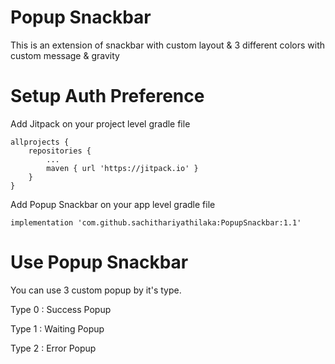 # Popup Snackbar

This is an extension of snackbar with custom layout &amp; 3 different colors with custom message &amp; gravity 

# Setup Auth Preference

Add Jitpack on your project level gradle file

```
allprojects {
	repositories {
		...
		maven { url 'https://jitpack.io' }
	}
}
```
  
Add Popup Snackbar on your app level gradle file

```implementation 'com.github.sachithariyathilaka:PopupSnackbar:1.1'```

# Use Popup Snackbar

You can use 3 custom popup by it's type.

Type 0 : Success Popup

Type 1 : Waiting Popup

Type 2 : Error Popup



